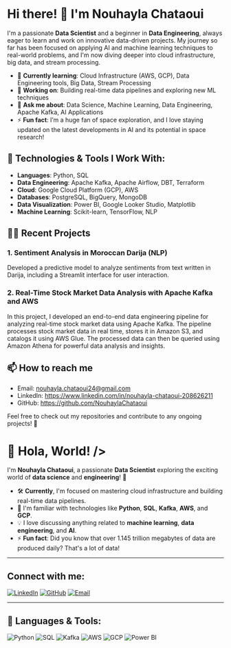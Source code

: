 # Hi there! 👋 I'm Nouhayla Chataoui

I'm a passionate **Data Scientist** and a beginner in **Data Engineering**, always eager to learn and work on innovative data-driven projects. My journey so far has been focused on applying AI and machine learning techniques to real-world problems, and I'm now diving deeper into cloud infrastructure, big data, and stream processing.

- 🌱 **Currently learning**: Cloud Infrastructure (AWS, GCP), Data Engineering tools, Big Data, Stream Processing
- 🔭 **Working on**: Building real-time data pipelines and exploring new ML techniques
- 💬 **Ask me about**: Data Science, Machine Learning, Data Engineering, Apache Kafka, AI Applications
- ⚡ **Fun fact**: I’m a huge fan of space exploration, and I love staying updated on the latest developments in AI and its potential in space research!


## 🔧 Technologies & Tools I Work With:
- **Languages**: Python, SQL
- **Data Engineering**: Apache Kafka, Apache Airflow, DBT, Terraform
- **Cloud**: Google Cloud Platform (GCP), AWS
- **Databases**: PostgreSQL, BigQuery, MongoDB
- **Data Visualization**: Power BI, Google Looker Studio, Matplotlib
- **Machine Learning**: Scikit-learn, TensorFlow, NLP

## 👨‍💻 Recent Projects
### 1. **Sentiment Analysis in Moroccan Darija (NLP)**
Developed a predictive model to analyze sentiments from text written in Darija, including a Streamlit interface for user interaction.

### 2. **Real-Time Stock Market Data Analysis with Apache Kafka and AWS**
In this project, I developed an end-to-end data engineering pipeline for analyzing real-time stock market data using Apache Kafka. The pipeline processes stock market data in real time, stores it in Amazon S3, and catalogs it using AWS Glue. The processed data can then be queried using Amazon Athena for powerful data analysis and insights.

## 📫 How to reach me
- Email: nouhayla.chataoui24@gmail.com
- LinkedIn: https://www.linkedin.com/in/nouhayla-chataoui-208626211
- GitHub: https://github.com/NouhaylaChataoui

Feel free to check out my repositories and contribute to any ongoing projects! 🚀




# 👋 Hola, World! />

I'm **Nouhayla Chataoui**, a passionate **Data Scientist** exploring the exciting world of **data science** and **engineering**! 🚀

- 🛠 **Currently**, I'm focused on mastering cloud infrastructure and building real-time data pipelines.
- 🌱 I'm familiar with technologies like **Python**, **SQL**, **Kafka**, **AWS**, and **GCP**.
- 💡 I love discussing anything related to **machine learning**, **data engineering**, and **AI**.
- ⚡ **Fun fact**: Did you know that over 1.145 trillion megabytes of data are produced daily? That's a lot of data!

---

## Connect with me:
[![LinkedIn](https://img.shields.io/badge/LinkedIn-blue?style=for-the-badge&logo=linkedin)](https://www.linkedin.com/in/nouhayla-chataoui-208626211)
[![GitHub](https://img.shields.io/badge/GitHub-black?style=for-the-badge&logo=github)](https://github.com/NouhaylaChataoui)
[![Email](https://img.shields.io/badge/Email-red?style=for-the-badge&logo=gmail)](mailto:nouhayla.chataoui24@gmail.com)

---

## 🔧 Languages & Tools:
![Python](https://img.shields.io/badge/Python-blue?style=for-the-badge&logo=python)
![SQL](https://img.shields.io/badge/SQL-orange?style=for-the-badge&logo=postgresql)
![Kafka](https://img.shields.io/badge/Kafka-black?style=for-the-badge&logo=apache-kafka)
![AWS](https://img.shields.io/badge/AWS-orange?style=for-the-badge&logo=amazon-aws)
![GCP](https://img.shields.io/badge/GCP-blue?style=for-the-badge&logo=google-cloud)
![Power BI](https://img.shields.io/badge/Power%20BI-yellow?style=for-the-badge&logo=power-bi)

